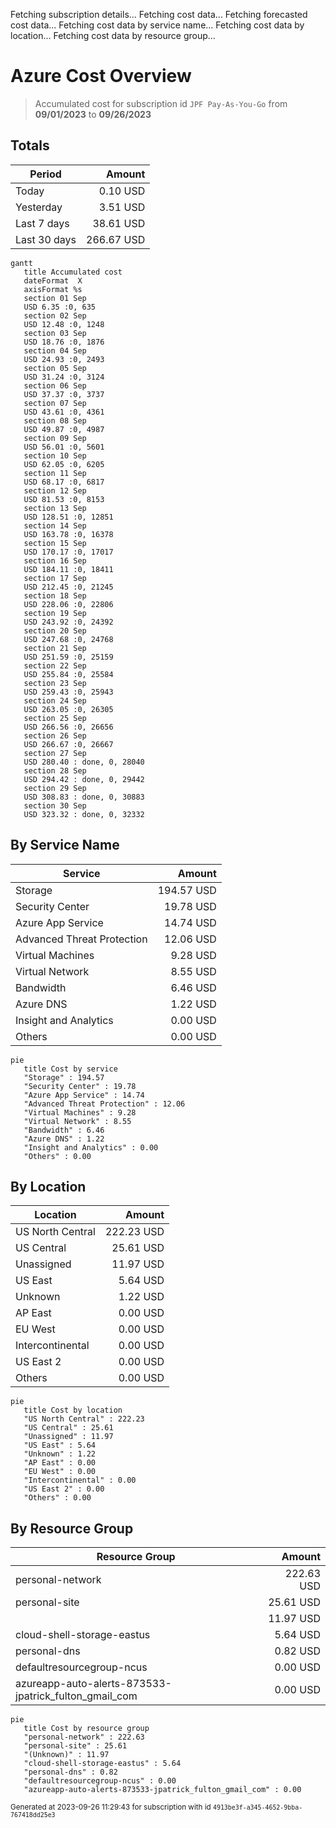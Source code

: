 Fetching subscription details...
Fetching cost data...
Fetching forecasted cost data...
Fetching cost data by service name...
Fetching cost data by location...
Fetching cost data by resource group...
# Azure Cost Overview

> Accumulated cost for subscription id `JPF Pay-As-You-Go` from **09/01/2023** to **09/26/2023**

## Totals

|Period|Amount|
|---|---:|
|Today|0.10 USD|
|Yesterday|3.51 USD|
|Last 7 days|38.61 USD|
|Last 30 days|266.67 USD|

```mermaid
gantt
   title Accumulated cost
   dateFormat  X
   axisFormat %s
   section 01 Sep
   USD 6.35 :0, 635
   section 02 Sep
   USD 12.48 :0, 1248
   section 03 Sep
   USD 18.76 :0, 1876
   section 04 Sep
   USD 24.93 :0, 2493
   section 05 Sep
   USD 31.24 :0, 3124
   section 06 Sep
   USD 37.37 :0, 3737
   section 07 Sep
   USD 43.61 :0, 4361
   section 08 Sep
   USD 49.87 :0, 4987
   section 09 Sep
   USD 56.01 :0, 5601
   section 10 Sep
   USD 62.05 :0, 6205
   section 11 Sep
   USD 68.17 :0, 6817
   section 12 Sep
   USD 81.53 :0, 8153
   section 13 Sep
   USD 128.51 :0, 12851
   section 14 Sep
   USD 163.78 :0, 16378
   section 15 Sep
   USD 170.17 :0, 17017
   section 16 Sep
   USD 184.11 :0, 18411
   section 17 Sep
   USD 212.45 :0, 21245
   section 18 Sep
   USD 228.06 :0, 22806
   section 19 Sep
   USD 243.92 :0, 24392
   section 20 Sep
   USD 247.68 :0, 24768
   section 21 Sep
   USD 251.59 :0, 25159
   section 22 Sep
   USD 255.84 :0, 25584
   section 23 Sep
   USD 259.43 :0, 25943
   section 24 Sep
   USD 263.05 :0, 26305
   section 25 Sep
   USD 266.56 :0, 26656
   section 26 Sep
   USD 266.67 :0, 26667
   section 27 Sep
   USD 280.40 : done, 0, 28040
   section 28 Sep
   USD 294.42 : done, 0, 29442
   section 29 Sep
   USD 308.83 : done, 0, 30883
   section 30 Sep
   USD 323.32 : done, 0, 32332
```

## By Service Name

|Service|Amount|
|---|---:|
|Storage|194.57 USD|
|Security Center|19.78 USD|
|Azure App Service|14.74 USD|
|Advanced Threat Protection|12.06 USD|
|Virtual Machines|9.28 USD|
|Virtual Network|8.55 USD|
|Bandwidth|6.46 USD|
|Azure DNS|1.22 USD|
|Insight and Analytics|0.00 USD|
|Others|0.00 USD|

```mermaid
pie
   title Cost by service
   "Storage" : 194.57
   "Security Center" : 19.78
   "Azure App Service" : 14.74
   "Advanced Threat Protection" : 12.06
   "Virtual Machines" : 9.28
   "Virtual Network" : 8.55
   "Bandwidth" : 6.46
   "Azure DNS" : 1.22
   "Insight and Analytics" : 0.00
   "Others" : 0.00
```

## By Location

|Location|Amount|
|---|---:|
|US North Central|222.23 USD|
|US Central|25.61 USD|
|Unassigned|11.97 USD|
|US East|5.64 USD|
|Unknown|1.22 USD|
|AP East|0.00 USD|
|EU West|0.00 USD|
|Intercontinental|0.00 USD|
|US East 2|0.00 USD|
|Others|0.00 USD|

```mermaid
pie
   title Cost by location
   "US North Central" : 222.23
   "US Central" : 25.61
   "Unassigned" : 11.97
   "US East" : 5.64
   "Unknown" : 1.22
   "AP East" : 0.00
   "EU West" : 0.00
   "Intercontinental" : 0.00
   "US East 2" : 0.00
   "Others" : 0.00
```

## By Resource Group

|Resource Group|Amount|
|---|---:|
|personal-network|222.63 USD|
|personal-site|25.61 USD|
||11.97 USD|
|cloud-shell-storage-eastus|5.64 USD|
|personal-dns|0.82 USD|
|defaultresourcegroup-ncus|0.00 USD|
|azureapp-auto-alerts-873533-jpatrick_fulton_gmail_com|0.00 USD|

```mermaid
pie
   title Cost by resource group
   "personal-network" : 222.63
   "personal-site" : 25.61
   "(Unknown)" : 11.97
   "cloud-shell-storage-eastus" : 5.64
   "personal-dns" : 0.82
   "defaultresourcegroup-ncus" : 0.00
   "azureapp-auto-alerts-873533-jpatrick_fulton_gmail_com" : 0.00
```

<sup>Generated at 2023-09-26 11:29:43 for subscription with id `4913be3f-a345-4652-9bba-767418dd25e3`</sup>
